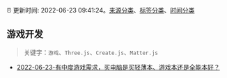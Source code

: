 :alarm_clock: 更新时间: 2022-06-23 09:41:24。[来源分类](../README.md)、[标签分类](../TAGS.md)、[时间分类](../TIMELINE.md)

## 游戏开发


> 关键字：`游戏`、`Three.js`、`Create.js`、`Matter.js`



- [2022-06-23-有中度游戏需求，买电脑是买轻薄本、游戏本还是全能本好？](https://www.v2ex.com/t/861696) 